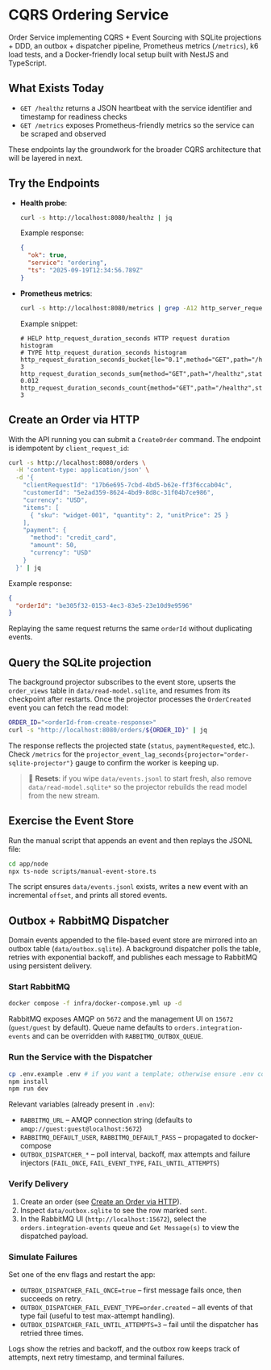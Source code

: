 # CQRS Ordering Service

Order Service implementing CQRS + Event Sourcing with SQLite projections + DDD, an outbox + dispatcher pipeline, Prometheus metrics (`/metrics`), k6 load tests, and a Docker-friendly local setup built with NestJS and TypeScript.

## What Exists Today
- `GET /healthz` returns a JSON heartbeat with the service identifier and timestamp for readiness checks
- `GET /metrics` exposes Prometheus-friendly metrics so the service can be scraped and observed

These endpoints lay the groundwork for the broader CQRS architecture that will be layered in next.

## Try the Endpoints
- **Health probe**: 
  ```bash
  curl -s http://localhost:8080/healthz | jq
  ```
  Example response:
  ```json
  {
    "ok": true,
    "service": "ordering",
    "ts": "2025-09-19T12:34:56.789Z"
  }
  ```

- **Prometheus metrics**: 
  ```bash
  curl -s http://localhost:8080/metrics | grep -A12 http_server_request_duration_seconds
  ```

  Example snippet:
  ```
  # HELP http_request_duration_seconds HTTP request duration histogram
  # TYPE http_request_duration_seconds histogram
  http_request_duration_seconds_bucket{le="0.1",method="GET",path="/healthz",status="200"} 3
  http_request_duration_seconds_sum{method="GET",path="/healthz",status="200"} 0.012
  http_request_duration_seconds_count{method="GET",path="/healthz",status="200"} 3
  ```

## Create an Order via HTTP
With the API running you can submit a `CreateOrder` command. The endpoint is idempotent by `client_request_id`:

```bash
curl -s http://localhost:8080/orders \
  -H 'content-type: application/json' \
  -d '{
    "clientRequestId": "17b6e695-7cbd-4bd5-b62e-ff3f6ccab04c",
    "customerId": "5e2ad359-8624-4bd9-8d8c-31f04b7ce986",
    "currency": "USD",
    "items": [
      { "sku": "widget-001", "quantity": 2, "unitPrice": 25 }
    ],
    "payment": {
      "method": "credit_card",
      "amount": 50,
      "currency": "USD"
    }
  }' | jq
```

Example response:
```json
{
  "orderId": "be305f32-0153-4ec3-83e5-23e10d9e9596"
}
```

Replaying the same request returns the same `orderId` without duplicating events.

## Query the SQLite projection
The background projector subscribes to the event store, upserts the `order_views` table in `data/read-model.sqlite`, and resumes from its checkpoint after restarts. Once the projector processes the `OrderCreated` event you can fetch the read model:

```bash
ORDER_ID="<orderId-from-create-response>"
curl -s "http://localhost:8080/orders/${ORDER_ID}" | jq
```

The response reflects the projected state (`status`, `paymentRequested`, etc.). Check `/metrics` for the `projector_event_lag_seconds{projector="order-sqlite-projector"}` gauge to confirm the worker is keeping up.

> 🧹 **Resets**: if you wipe `data/events.jsonl` to start fresh, also remove `data/read-model.sqlite*` so the projector rebuilds the read model from the new stream.

## Exercise the Event Store
Run the manual script that appends an event and then replays the JSONL file:

```bash
cd app/node
npx ts-node scripts/manual-event-store.ts
```

The script ensures `data/events.jsonl` exists, writes a new event with an incremental `offset`, and prints all stored events.

## Outbox + RabbitMQ Dispatcher
Domain events appended to the file-based event store are mirrored into an outbox table (`data/outbox.sqlite`). A background dispatcher polls the table, retries with exponential backoff, and publishes each message to RabbitMQ using persistent delivery.

### Start RabbitMQ
```bash
docker compose -f infra/docker-compose.yml up -d
```
RabbitMQ exposes AMQP on `5672` and the management UI on `15672` (`guest/guest` by default). Queue name defaults to `orders.integration-events` and can be overridden with `RABBITMQ_OUTBOX_QUEUE`.

### Run the Service with the Dispatcher
```bash
cp .env.example .env # if you want a template; otherwise ensure .env contains the variables below
npm install
npm run dev
```

Relevant variables (already present in `.env`):
- `RABBITMQ_URL` – AMQP connection string (defaults to `amqp://guest:guest@localhost:5672`)
- `RABBITMQ_DEFAULT_USER`, `RABBITMQ_DEFAULT_PASS` – propagated to docker-compose
- `OUTBOX_DISPATCHER_*` – poll interval, backoff, max attempts and failure injectors (`FAIL_ONCE`, `FAIL_EVENT_TYPE`, `FAIL_UNTIL_ATTEMPTS`)

### Verify Delivery
1. Create an order (see [Create an Order via HTTP](#create-an-order-via-http)).
2. Inspect `data/outbox.sqlite` to see the row marked `sent`.
3. In the RabbitMQ UI (`http://localhost:15672`), select the `orders.integration-events` queue and `Get Message(s)` to view the dispatched payload.

### Simulate Failures
Set one of the env flags and restart the app:
- `OUTBOX_DISPATCHER_FAIL_ONCE=true` – first message fails once, then succeeds on retry.
- `OUTBOX_DISPATCHER_FAIL_EVENT_TYPE=order.created` – all events of that type fail (useful to test max-attempt handling).
- `OUTBOX_DISPATCHER_FAIL_UNTIL_ATTEMPTS=3` – fail until the dispatcher has retried three times.

Logs show the retries and backoff, and the outbox row keeps track of attempts, next retry timestamp, and terminal failures.
